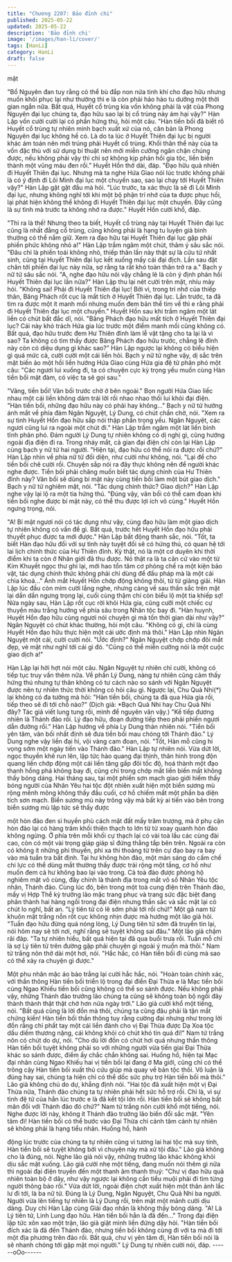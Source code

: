```yaml
---
title: "Chương 2207: Bảo đỉnh chi"
published: 2025-05-22
updated: 2025-05-22
description: 'Bảo đỉnh chi'
image: '/images/han-li/cover/'
tags: [HanLi]
category: HanLi
draft: false
---
```


mật

"Bổ Nguyên đan tuy rằng có thể bù đắp non nửa tinh khí cho đạo
hữu nhưng muốn khôi phục lại như thường thì e là còn phải hảo
hảo tu dưỡng một thời gian ngắn nữa. Bất quá, Huyết cổ trùng kia
vốn không phải là vật của Phong Nguyên đại lục chúng ta, đạo
hữu sao lại bị cổ trùng này ám hại vậy?"
Hàn Lập vốn cười cười lại có phần hứng thú, hỏi một câu.
"Hàn tiền bối đã biết rõ Huyết cổ trùng tự nhiên minh bạch xuất xứ
của nó, căn bản là Phong Nguyên đại lục không hề có. Là do ta
lúc ở Huyết Thiên đại lục bị người khác ám toán nên mới trúng
phải Huyết cổ trùng. Khối thân thể này của ta vốn đặc thù với sử
dụng bí thuật nên mới miễn cưỡng ngăn chặn chúng được, nếu
không phải vậy thì chỉ sợ không kịp phản hồi gia tộc, liền biến
thành một vũng máu đen rồi."
Huyết Hồn thở dài, đáp.
"Đạo hữu quả nhiên đi Huyết Thiên đại lục. Nhưng mà ta nghe
Hứa Giao nói lúc trước không phải là có ý định đi Lôi Minh đại lục
một chuyến sao, sao lại chạy tới Huyết Thiên vậy?"
Hàn Lập gật gật đầu mà hỏi.
"Lúc trước, ta xác thực là sẽ đi Lôi Minh đại lục, nhưng không nghĩ
tới khi một bộ phận trí nhớ của ta được phục hồi, lại phát hiện
không thể không đi Huyết Thiên đại lục một chuyến. Đây cũng là
sự tình mà trước ta không nhớ ra được."
Huyết Hồn cười khổ, đáp.

"Thì ra là thế! Nhưng theo ta biết, Huyết cổ trùng này tại Huyết
Thiên đại lục cũng là nhất đẳng cổ trùng, cũng không phải là hạng
tu luyện giả bình thường có thể nắm giữ. Xem ra đạo hữu tại
Huyết Thiên đại lục gặp phải phiền phức không nhỏ a!"
Hàn Lập trầm ngâm một chút, thâm ý sâu sắc nói.
"Đâu chỉ là phiền toái không nhỏ, thiếp thân lần này thật sự là cửu
tử nhất sinh, cũng tại Huyết Thiên đại lục kết xuống mấy cái đại
địch. Lần sau đặt chân tới phiến đại lục này nữa, sợ rằng ta rất
khó toàn thân trở ra a."
Bạch y nữ tử sâu sắc nói.
"A, nghe đạo hữu nói vậy chẳng lẽ là còn ý định phản hồi Huyết
Thiên đại lục lần nữa?"
Hàn Lập thu lại nét cười trên mặt, nhíu mày hỏi.
"Không sai! Phải đi Huyết Thiên đại lục! Bởi vì, trong trí nhớ của
thiếp thân, Băng Phách rốt cục là mất tích ở Huyết Thiên đại lục.
Lần trước, ta đã tìm ra được một ít manh mối nhưng muốn đem
bản thể tìm về thì e rằng phải đi Huyết Thiên đại lục một chuyến."
Huyết Hồn sau khi trầm ngâm một lát liền có chút bất đắc dĩ, nói.
"Băng Phách đạo hữu mất tích ở Huyết Thiên đại lục? Cái này
khó trách Hứa gia lúc trước một điểm manh mối cũng không có.
Bất quá, đạo hữu trước đem Hư Thiên đỉnh làm lễ vật tặng cho ta
lại là vì sao? Ta không có tìm thấy được Băng Phách đạo hữu
trước, chẳng lẽ đỉnh này còn có diệu dụng gì khác sao?"
Hàn Lập ngược lại không có biểu hiện gì quá mức cả, cười cười
một cái liền hỏi.
Bạch y nữ tử nghe vậy, dị sắc trên mặt biến ảo một hồi liền hướng
Hứa Giao cùng Hứa gia đệ tử phân phó một câu:
"Các ngươi lui xuống đi, ta có chuyện cực kỳ trọng yếu muốn
cùng Hàn tiền bối mật đàm, có việc ta sẽ gọi sau."

"Vâng, tiền bối! Vãn bối trước chờ ở bên ngoài."
Bọn người Hứa Giao liếc nhau một cái liền không dám trái lời rồi
nhao nhao thối lui khỏi đại điện.
"Hàn tiền bối, những đạo hữu này có phải hay không..."
Bạch y nữ tử hướng ánh mắt về phía đám Ngân Nguyệt, Lý
Dung, có chút chần chờ, nói.
"Xem ra sự tình Huyết Hồn đạo hữu sắp nói thập phần trọng yếu.
Ngân Nguyệt, các ngươi cũng lui ra ngoài một chút đi."
Hàn Lập trầm ngâm một lát liền bình tĩnh phân phó.
Đám người Lý Dung tự nhiên không có dị nghị gì, cũng hướng
ngoài địa điện đi ra. Trong nháy mắt, cả gian đại điện chỉ còn lại
Hàn Lập cùng bạch y nữ tử hai người.
"Hiện tại, đạo hữu có thể nói ra được rồi chứ?"
Hàn Lập nhìn về phía nữ tử đối diện, như cười như không, nói.
"Lại để cho tiền bối chê cười rồi. Chuyện sắp nói ra đây thực
không nên để người khác nghe được. Tiền bối phải chăng muốn
biết tác dụng chính của Hư Thiên đỉnh này? Vãn bối sẽ dùng bí
mật này cùng tiền bối làm một bút giao dịch."
Bạch y nữ tử nghiêm mặt, nói.
"Tác dụng chính thức? Giao dịch?"
Hàn Lập nghe vậy lại lộ ra một tia hứng thú.
"Đúng vậy, vãn bối có thể cam đoan khi tiền bối nghe được bí mật
này, có thể thu được lợi ích vô cùng."
Huyết Hồn ngưng trọng, nói.

"A! Bí mật ngươi nói có tác dụng như vậy, cùng đạo hữu làm một
giao dịch tự nhiên không có vấn đề gì. Bất quá, trước hết Huyết
Hồn đạo hữu phải thuyết phục được ta mới được."
Hàn Lập bất động thanh sắc, nói.
"Tốt, ta biết Hàn đạo hữu đối với sự tình này tuyệt đối sẽ có hứng
thú, có quan hệ tới lai lịch chính thức của Hư Thiên đỉnh. Kỳ thật,
nó là một cơ duyên khi thời điểm khi ta còn ở Nhân giới đã thu
được. Nó thật ra là ta căn cứ vào một từ Kim Khuyết ngọc thư ghi
lại, mới hao tổn tâm cơ phỏng chế ra một kiện bảo vật, tác dụng
chính thức không phải chỉ dùng để đấu pháp mà là một cái chìa
khoá..."
Ánh mắt Huyết Hồn chớp động không thôi, từ từ giảng giải.
Hàn Lập lúc đầu còn mỉm cười lắng nghe, nhưng càng về sau
thần sắc trên mặt lại dần dần ngưng trọng lại, cuối cùng thậm chí
còn biểu lộ một tia khiếp sợ!
Nửa ngày sau, Hàn Lập rốt cục rời khỏi Hứa gia, cũng cưỡi một
chiếc cự thuyền màu trắng hướng về phía sâu trong Nhân tộc bay
đi.
"Hàn huynh, Huyết Hồn đạo hữu cùng ngươi nói chuyện gì mà tốn
thời gian dài như vậy?"
Ngân Nguyệt có chút khác thường, hỏi một câu.
"Không có gì, chỉ là cùng Huyết Hồn đạo hữu thực hiện một cái
ước định mà thôi."
Hàn Lập nhìn Ngân Nguyệt một cái, cười cười nói.
"Ước định?"
Ngân Nguyệt chớp chớp đôi mắt đẹp, vẻ mặt như nghĩ tới cái gì
đó.
"Cũng có thể miễn cưỡng nói là một cuộc giao dịch a!"

Hàn Lập lại hời hợt nói một câu.
Ngân Nguyệt tự nhiên chỉ cười, không có tiếp tục truy vấn thêm
nữa. Về phần Lý Dung, nàng tự nhiên cũng cảm thấy hứng thú
nhưng tự thân không có tư cách nào so sánh với Ngân Nguyệt
được nên tự nhiên thức thời không có hỏi câu gì.
Ngược lại, Chu Quả Nhi(*) lại không có đa tưởng mà hỏi:
"Hàn tiền bối, chúng ta đã qua Hứa gia rồi, tiếp theo sẽ đi tới chỗ
nào?"
(Dịch giả: *Bạch Quả Nhi hay Chu Quả Nhi đây? Tác giả viết lung
tung rồi, mình để nguyên văn vậy.)
"Kế tiếp đương nhiên là Thánh đảo rồi. Lý đạo hữu, đoạn đường
tiếp theo phải phiền ngươi dẫn đường rồi."
Hàn Lập hướng về phía Ly Dung thản nhiên nói.
"Tiền bối yên tâm, vãn bối nhất định sẽ đưa tiền bối mau chóng tới
Thánh đảo."
Lý Dung nghe vậy liền đại hỉ, vội vàng cam đoan, nói.
"Tốt, Hàn mỗ cũng hi vọng sớm một ngày tiến vào Thánh đảo."
Hàn Lập tự nhiên nói.
Vừa dứt lời, ngọc thuyền khẽ run lên, lập tức hào quang đại thịnh,
thân hình trong độn quang liền chớp động một cái liền tăng gấp
đôi tốc độ, hoá thành một đạo thanh hồng phá không bay đi, cũng
chỉ trong chớp mắt liền biến mất không thấy bóng dáng.
Hai tháng sau, tại một phiến sơn mạch giao giới hiếm thấy bóng
người của Nhân Yêu hai tộc đột nhiên xuất hiện một biển sương
mù rộng mênh mông không thấy đầu cuối, cơ hồ chiếm mất một
phần ba diện tích sơn mạch. Biển sương mù này trông vậy mà
bất kỳ ai tiến vào bên trong biển sương mù lập tức sẽ thấy được

một hòn đảo đen sì huyền phù cách mặt đất mấy trăm trượng, mà
ở phụ cận hòn đảo lại có hàng trăm khối thiên thạch to lớn từ từ
xoay quanh hòn đảo không ngừng. Ở phía trên mỗi khối cự thạch
lại có vài toà lầu các cùng đài cao, còn có một vài trọng giáp giáp
sĩ đứng thẳng tắp bên trên. Ngoài ra còn có không ít những phi
thuyền, phi xa thi thoảng từ trên cự đạo bay ra bay vào mà tuần
tra bất định.
Tại hư không hòn đảo, một màn sáng do cấm chế chi lực có thể
dùng mắt thường thấy được trải rộng một tầng, cơ hồ như muốn
đem cả hư không bao lại vào trong.
Cả toà đảo được phòng hộ nghiêm mật vô cùng, đây chính là
thánh địa trong mắt vô số Nhân Yêu tộc nhân, Thánh đảo.
Cùng lúc đó, bên trong một toà cung điện trên Thánh đảo, mấy vị
Hợp Thể kỳ trưởng lão mặc trang phục và trang sức đặc biệt
đang phân thành hai hàng ngồi trong đại điện nhưng thần sắc và
sắc mặt lại có chút lo nghĩ, bất an.
"Lý tiên tử có lẽ sớm phải tới rồi chứ!"
Một gã nam tử khuôn mặt trắng nỗn rốt cục không nhịn được mà
hướng một lão giả hỏi.
"Tuần đạo hữu đừng quá nóng lòng, Lý Dung tiên tử sớm đã
truyền tin lại, nói hôm nay sẽ tới nơi, nghĩ rằng sẽ tuyệt không sai
đâu."
Một lão giả chậm rãi đáp.
"Ta tự nhiên hiểu, bất quá hiện tại đã qua buổi trưa rồi. Tuần mỗ
chỉ là sợ Lý tiên tử trên đường gặp phải chuyện gì ngoài ý muốn
mà thôi."
Nam tử trắng nõn thở dài một hơi, nói.
"Hắc hắc, có Hàn tiền bối đi cùng mà sao có thể xảy ra chuyện gì
được."

Một phu nhân mặc áo bào trắng lại cười hắc hắc, nói.
"Hoàn toàn chính xác, với thần thông Hàn tiền bối triển lộ trong
đại điển Đại Thừa e là Mạc tiền bối cùng Ngao Khiếu tiền bối cũng
không có thể so sánh được. Nếu không phải vậy, những Thánh
đảo trưởng lão chúng ta cũng sẽ không toàn bộ ngồi đây thành
thành thật thật chờ hơn nửa ngày trời."
Lão giả cười khổ một tiếng, nói.
"Bất quá cũng là lời đồn mà thôi, chúng ta cũng đâu phải là tận
mắt chứng kiến! Hàn tiền bối thần thông tuy rằng cường đại
nhưng như trong lời đồn rằng chỉ phất tay một cái liền đánh cho vị
Đại Thừa được Dạ Xoa tộc dấu diếm thương nặng, cái không khỏi
có chút khó tin quá đi!"
Nam tử trắng nõn có chút do dự, nói.
"Cho dù lời đồn có chút hơi quá nhưng thần thông Hàn tiền bối
tuyệt không phải so với những người vừa tiến giai Đại Thừa khác
so sánh được, điểm ấy chắc chắn không sai. Huống hồ, hiện tại
Mạc đại nhân cùng Ngao Khiếu hai vị tiền bối lại đang ở Ma giới,
cũng chỉ có thể trông cậy Hàn tiền bối xuất thủ cứu giúp mà quay
về bản tộc thôi. Vô luận là đúng hay sai, chúng ta hiện chỉ có thể
dốc sức phụ trợ Hàn tiền bối mà thôi."
Lão giả không chú do dự, khẳng định nói.
"Hai tộc đã xuất hiện một vị Đại Thừa nữa, Thánh đảo chúng ta tự
nhiên phải hết sức hỗ trợ rồi. Chỉ là, vì sự tình đệ tử của hắn lúc
trước e là đã kết tội lớn rồi. Hàn tiền bối sẽ không bất mãn đối với
Thánh đảo đó chứ?"
Nam tử trắng nõn cười khổ một tiếng, nói.
Nghe được lời này, không ít Thánh đảo trưởng lão biến đổi sắc
mặt.
"Yên tâm đi! Hàn tiền bối có thể bước vào Đại Thừa chi cảnh tâm
cảnh tự nhiên sẽ không phải là hạng tiểu nhân. Huống hồ, hành

động lúc trước của chúng ta tự nhiên cũng vì tương lai hai tộc mà
suy tính, Hàn tiền bối sẽ tuyệt không bởi vì chuyện này mà xử tội
đâu."
Lão giả không cho là đúng, nói.
Nghe lão giả nói vậy, những trưởng lão khác không khỏi dịu sắc
mặt xuống.
Lão giả cười nhẹ một tiếng, đang muốn nói thêm gì nữa thì ngoài
đại điện truyền đến một thanh âm thanh thuý:
"Chư vị đạo hữu quả nhiên toàn bộ ở dây, như vậy ngược lại
không cần tiểu muội phải đi tìm từng người thông báo rồi."
Vừa dứt lời, ngoài điện chợt xuất hiện một thân ảnh lắc lư đi tới,
là ba nữ tử.
Đúng là Lý Dung, Ngân Nguyệt, Chu Quả Nhi ba người. Người
vừa lên tiếng tự nhiên là Lý Dung rồi, trên mặt một mảnh cười dịu
dàng. Duy chỉ Hàn Lập cùng Giải đạo nhân là không thấy bóng
dáng.
"A! Là Lý tiên tử, Linh Lung đạo hữu. Hàn tiền bối hẳn là đã
đến..."
Trong đại điện lập tức xôn xao một trận, lão giả giật mình liền
đứng dậy hỏi.
"Hàn tiền bối đích xác là đã đến Thánh đảo, nhưng tiền bối không
cùng đi với ta mà đi tới một địa phương trên đảo rồi. Bất quá, chư
vị yên tâm đi, Hàn tiền bối nói là sẽ nhanh chóng tới gặp mặt mọi
người."
Lý Dung tự nhiên cười nói, đáp.
------oOo------
